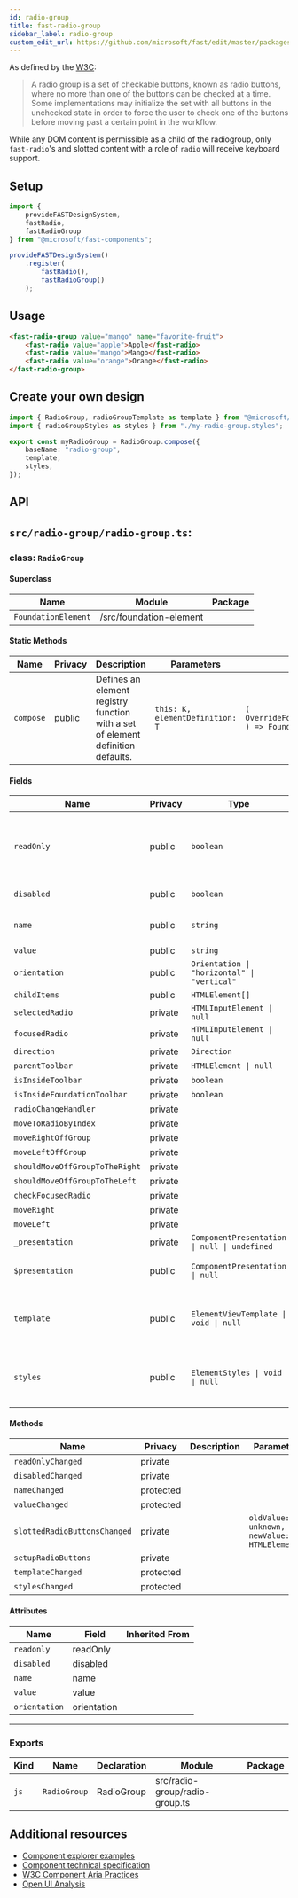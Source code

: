 ```yaml
---
id: radio-group
title: fast-radio-group
sidebar_label: radio-group
custom_edit_url: https://github.com/microsoft/fast/edit/master/packages/web-components/fast-foundation/src/radio-group/README.md
---
```


As defined by the [W3C](https://w3c.github.io/aria-practices/#radiobutton):

> A radio group is a set of checkable buttons, known as radio buttons, where no more than one of the buttons can be checked at a time. Some implementations may initialize the set with all buttons in the unchecked state in order to force the user to check one of the buttons before moving past a certain point in the workflow.

While any DOM content is permissible as a child of the radiogroup, only `fast-radio`'s and slotted content with a role of `radio` will receive keyboard support.

## Setup

```ts
import {
    provideFASTDesignSystem,
    fastRadio,
    fastRadioGroup
} from "@microsoft/fast-components";

provideFASTDesignSystem()
    .register(
        fastRadio(),
        fastRadioGroup()
    );
```

## Usage

```html live
<fast-radio-group value="mango" name="favorite-fruit">
    <fast-radio value="apple">Apple</fast-radio>
    <fast-radio value="mango">Mango</fast-radio>
    <fast-radio value="orange">Orange</fast-radio>
</fast-radio-group>
```

## Create your own design

```ts
import { RadioGroup, radioGroupTemplate as template } from "@microsoft/fast-foundation";
import { radioGroupStyles as styles } from "./my-radio-group.styles";

export const myRadioGroup = RadioGroup.compose({
    baseName: "radio-group",
    template,
    styles,
});
```

## API

## `src/radio-group/radio-group.ts`:

### class: `RadioGroup`

#### Superclass

| Name                | Module                  | Package |
| ------------------- | ----------------------- | ------- |
| `FoundationElement` | /src/foundation-element |         |

#### Static Methods

| Name      | Privacy | Description                                                                     | Parameters                      | Return                                                                                                             | Inherited From    |
| --------- | ------- | ------------------------------------------------------------------------------- | ------------------------------- | ------------------------------------------------------------------------------------------------------------------ | ----------------- |
| `compose` | public  | Defines an element registry function with a set of element definition defaults. | `this: K, elementDefinition: T` | `(         overrideDefinition?: OverrideFoundationElementDefinition<T>     ) => FoundationElementRegistry<T, K>` | FoundationElement |

#### Fields

| Name                           | Privacy | Type                                         | Default  | Description                                                                                                                                                                                            | Inherited From    |
| ------------------------------ | ------- | -------------------------------------------- | -------- | ------------------------------------------------------------------------------------------------------------------------------------------------------------------------------------------------------ | ----------------- |
| `readOnly`                     | public  | `boolean`                                    |          | When true, the child radios will be immutable by user interaction. See {@link https\://developer.mozilla.org/en-US/docs/Web/HTML/Attributes/readonly \| readonly HTML attribute} for more information. |                   |
| `disabled`                     | public  | `boolean`                                    |          | Disables the radio group and child radios.                                                                                                                                                             |                   |
| `name`                         | public  | `string`                                     |          | The name of the radio group. Setting this value will set the name value&#xD;&#xA;for all child radio elements.                                                                                         |                   |
| `value`                        | public  | `string`                                     |          | The value of the checked radio                                                                                                                                                                         |                   |
| `orientation`                  | public  | `Orientation \| "horizontal" \| "vertical"`  |          | The orientation of the group                                                                                                                                                                           |                   |
| `childItems`                   | public  | `HTMLElement[]`                              |          |                                                                                                                                                                                                        |                   |
| `selectedRadio`                | private | `HTMLInputElement \| null`                   |          |                                                                                                                                                                                                        |                   |
| `focusedRadio`                 | private | `HTMLInputElement \| null`                   |          |                                                                                                                                                                                                        |                   |
| `direction`                    | private | `Direction`                                  |          |                                                                                                                                                                                                        |                   |
| `parentToolbar`                | private | `HTMLElement \| null`                        |          |                                                                                                                                                                                                        |                   |
| `isInsideToolbar`              | private | `boolean`                                    |          |                                                                                                                                                                                                        |                   |
| `isInsideFoundationToolbar`    | private | `boolean`                                    |          |                                                                                                                                                                                                        |                   |
| `radioChangeHandler`           | private |                                              |          |                                                                                                                                                                                                        |                   |
| `moveToRadioByIndex`           | private |                                              |          |                                                                                                                                                                                                        |                   |
| `moveRightOffGroup`            | private |                                              |          |                                                                                                                                                                                                        |                   |
| `moveLeftOffGroup`             | private |                                              |          |                                                                                                                                                                                                        |                   |
| `shouldMoveOffGroupToTheRight` | private |                                              |          |                                                                                                                                                                                                        |                   |
| `shouldMoveOffGroupToTheLeft`  | private |                                              |          |                                                                                                                                                                                                        |                   |
| `checkFocusedRadio`            | private |                                              |          |                                                                                                                                                                                                        |                   |
| `moveRight`                    | private |                                              |          |                                                                                                                                                                                                        |                   |
| `moveLeft`                     | private |                                              |          |                                                                                                                                                                                                        |                   |
| `_presentation`                | private | `ComponentPresentation \| null \| undefined` | `void 0` |                                                                                                                                                                                                        | FoundationElement |
| `$presentation`                | public  | `ComponentPresentation \| null`              |          | A property which resolves the ComponentPresentation instance&#xD;&#xA;for the current component.                                                                                                       | FoundationElement |
| `template`                     | public  | `ElementViewTemplate \| void \| null`        |          | Sets the template of the element instance. When undefined,&#xD;&#xA;the element will attempt to resolve the template from&#xD;&#xA;the associated presentation or custom element definition.           | FoundationElement |
| `styles`                       | public  | `ElementStyles \| void \| null`              |          | Sets the default styles for the element instance. When undefined,&#xD;&#xA;the element will attempt to resolve default styles from&#xD;&#xA;the associated presentation or custom element definition.  | FoundationElement |

#### Methods

| Name                         | Privacy   | Description | Parameters                                   | Return | Inherited From    |
| ---------------------------- | --------- | ----------- | -------------------------------------------- | ------ | ----------------- |
| `readOnlyChanged`            | private   |             |                                              | `void` |                   |
| `disabledChanged`            | private   |             |                                              | `void` |                   |
| `nameChanged`                | protected |             |                                              | `void` |                   |
| `valueChanged`               | protected |             |                                              | `void` |                   |
| `slottedRadioButtonsChanged` | private   |             | `oldValue: unknown, newValue: HTMLElement[]` | `void` |                   |
| `setupRadioButtons`          | private   |             |                                              | `void` |                   |
| `templateChanged`            | protected |             |                                              | `void` | FoundationElement |
| `stylesChanged`              | protected |             |                                              | `void` | FoundationElement |

#### Attributes

| Name          | Field       | Inherited From |
| ------------- | ----------- | -------------- |
| `readonly`    | readOnly    |                |
| `disabled`    | disabled    |                |
| `name`        | name        |                |
| `value`       | value       |                |
| `orientation` | orientation |                |

<hr/>

### Exports

| Kind | Name         | Declaration | Module                         | Package |
| ---- | ------------ | ----------- | ------------------------------ | ------- |
| `js` | `RadioGroup` | RadioGroup  | src/radio-group/radio-group.ts |         |


## Additional resources

* [Component explorer examples](https://explore.fast.design/components/fast-radio-group)
* [Component technical specification](https://github.com/microsoft/fast/blob/master/packages/web-components/fast-foundation/src/radio-group/radio-group.spec.md)
* [W3C Component Aria Practices](https://www.w3.org/TR/wai-aria/#radiogroup)
* [Open UI Analysis](https://open-ui.org/components/radio-button.research)
